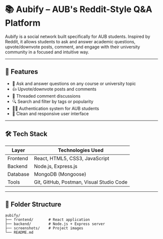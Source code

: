 # 📚 Aubify – AUB's Reddit-Style Q&A Platform

Aubify is a social network built specifically for AUB students. Inspired by Reddit, it allows students to ask and answer academic questions, upvote/downvote posts, comment, and engage with their university community in a focused and intuitive way.

---

## 🚀 Features

- 🧠 Ask and answer questions on any course or university topic
- 👍 Upvote/downvote posts and comments
- 💬 Threaded comment discussions
- 🔍 Search and filter by tags or popularity
- 👨‍🎓 Authentication system for AUB students
- 📱 Clean and responsive user interface

---

## 🛠️ Tech Stack

| Layer     | Technologies Used                                  |
|-----------|----------------------------------------------------|
| Frontend  | React, HTML5, CSS3, JavaScript                     |
| Backend   | Node.js, Express.js                                |
| Database  | MongoDB (Mongoose)                                 |
| Tools     | Git, GitHub, Postman, Visual Studio Code           |


---

## 📁 Folder Structure

```plaintext
aubify/
├── frontend/       # React application
├── backend/        # Node.js + Express server
├── screenshots/    # Project images
└── README.md

